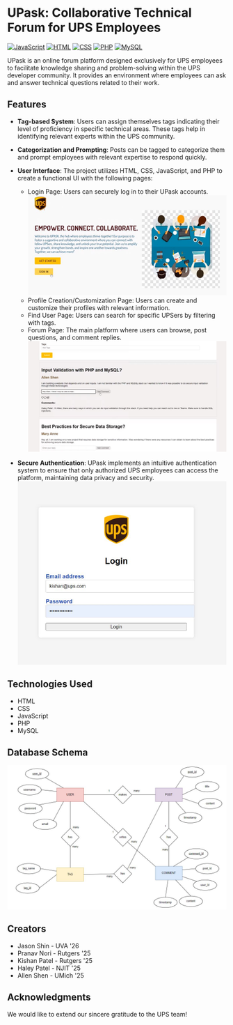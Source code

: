 # UPask: Collaborative Technical Forum for UPS Employees
[![JavaScript](https://img.shields.io/badge/JavaScript-Frontend%20Development-yellow)](https://www.javascript.com)
[![HTML](https://img.shields.io/badge/HTML-Markup%20Language-orange)](https://www.w3.org/html/)
[![CSS](https://img.shields.io/badge/CSS-Stylesheet%20Language-blueviolet)](https://www.w3.org/Style/CSS/Overview.en.html)
[![PHP](https://img.shields.io/badge/PHP-Backend%20Development-purple)](https://www.php.net/)
[![MySQL](https://img.shields.io/badge/MySQL-Database%20Management-blue)](https://www.mysql.com/)

UPask is an online forum platform designed exclusively for UPS employees to facilitate knowledge sharing and problem-solving within the UPS developer community. It provides an environment where employees can ask and answer technical questions related to their work.

## Features

- **Tag-based System**: Users can assign themselves tags indicating their level of proficiency in specific technical areas. These tags help in identifying relevant experts within the UPS community.

- **Categorization and Prompting**: Posts can be tagged to categorize them and prompt employees with relevant expertise to respond quickly.

- **User Interface**: The project utilizes HTML, CSS, JavaScript, and PHP to create a functional UI with the following pages:
  
  - Login Page: Users can securely log in to their UPask accounts.
 ![Image Alt Text](/empower.JPG)
  - Profile Creation/Customization Page: Users can create and customize their profiles with relevant information.
  - Find User Page: Users can search for specific UPSers by filtering with tags.
  - Forum Page: The main platform where users can browse, post questions, and comment replies.
![Image Alt Text](/comments.JPG)
- **Secure Authentication**: UPask implements an intuitive authentication system to ensure that only authorized UPS employees can access the platform, maintaining data privacy and security.
![Image Alt Text](/snip.JPG)
## Technologies Used

- HTML
- CSS
- JavaScript
- PHP
- MySQL

## Database Schema
![Image Alt Text](/UPaskSchema.JPG)

## Creators
- Jason Shin - UVA '26
- Pranav Nori - Rutgers '25
- Kishan Patel - Rutgers '25
- Haley Patel - NJIT '25
- Allen Shen - UMich '25

## Acknowledgments

We would like to extend our sincere gratitude to the UPS team!
